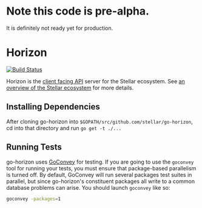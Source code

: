 # Note this code is pre-alpha. 
It is definitely not ready yet for production.
 
# Horizon
[![Build Status](https://travis-ci.org/stellar/go-horizon.svg?branch=master)](https://travis-ci.org/stellar/go-horizon)

Horizon is the [client facing API](http://docs.stellarhorizon.apiary.io) server for the Stellar ecosystem.  See [an overview of the Stellar ecosystem](https://www.stellar.org/galaxy/getting-started/) for more details.

## Installing Dependencies

After cloning go-horizon into `$GOPATH/src/github.com/stellar/go-horizon`, cd into that directory and run `go get -t ./...`

## Running Tests

go-horizon uses [GoConvey](https://github.com/smartystreets/goconvey) for testing.  If you are going to use the `goconvey` tool for running your tests, you must ensure that package-based parallelism is turned off.  By default, GoConvey will run several packages test suites in parallel, but since go-horizon's constituent packages all write to a common database problems can arise.  You should launch `goconvey` like so:

```bash
goconvey -packages=1
```